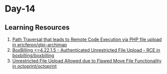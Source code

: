 <h1>Day-14</h1>

<h2>Learning Resources</h2>

1. [Path Traversal that leads to Remote Code Execution via PHP file upload in ericferon/glpi-archimap](https://huntr.dev/bounties/b5f31d5e-ec54-438d-903e-7656666881c8/)
2. [BoxBilling <=4.22.1.5 - Authenticated Unrestricted File Upload - RCE in boxbilling/boxbilling](https://huntr.dev/bounties/c6e2973d-386d-4667-9426-10d10828539b/)
3. [Unrestricted File Upload Allowed due to Flawed Move File Functionality in octoprint/octoprint](https://huntr.dev/bounties/b966c74d-6f3f-49fe-b40a-eaf25e362c56/)
